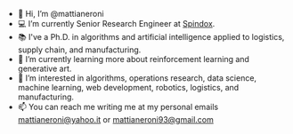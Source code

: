 - 👋 Hi, I’m @mattianeroni
- 💻 I’m currently Senior Research Engineer at [Spindox](https://www.spindox.it/it/#gref).
- 📚 I've a Ph.D. in algorithms and artificial intelligence applied to logistics, supply chain, and manufacturing.
- 🌱 I’m currently learning more about reinforcement learning and generative art.
- 💞️ I’m interested in algorithms, operations research, data science, machine learning, web development, robotics, logistics, and manufacturing.
- 📫 You can reach me writing me at my personal emails mattianeroni@yahoo.it or mattianeroni93@gmail.com
